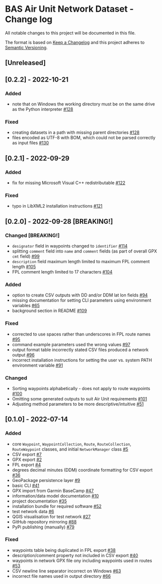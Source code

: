 # BAS Air Unit Network Dataset - Change log

All notable changes to this project will be documented in this file.

The format is based on [Keep a Changelog](http://keepachangelog.com/en/1.0.0/)
and this project adheres to [Semantic Versioning](http://semver.org/spec/v2.0.0.html).

## [Unreleased]

## [0.2.2] - 2022-10-21

### Added

* note that on Windows the working directory must be on the same drive as the Python interpreter
  [#128](https://gitlab.data.bas.ac.uk/MAGIC/air-unit-network-dataset/-/issues/128)

### Fixed

* creating datasets in a path with missing parent directories
  [#128](https://gitlab.data.bas.ac.uk/MAGIC/air-unit-network-dataset/-/issues/128)
* files encoded as UTF-8 with BOM, which could not be parsed correctly as input files
  [#130](https://gitlab.data.bas.ac.uk/MAGIC/air-unit-network-dataset/-/issues/130)

## [0.2.1] - 2022-09-29

### Added

* fix for missing Microsoft Visual C++ redistributable
  [#122](https://gitlab.data.bas.ac.uk/MAGIC/air-unit-network-dataset/-/issues/122)

### Fixed

* typo in LibXML2 installation instructions
  [#121](https://gitlab.data.bas.ac.uk/MAGIC/air-unit-network-dataset/-/issues/121)

## [0.2.0] - 2022-09-28 [BREAKING!]

### Changed [BREAKING!]

* `designator` field in waypoints changed to `identifier`
  [#114](https://gitlab.data.bas.ac.uk/MAGIC/air-unit-network-dataset/-/issues/114)
* splitting `comment` field into `name` and `comment` fields (as part of overall GPX `cmt` field)
  [#99](https://gitlab.data.bas.ac.uk/MAGIC/air-unit-network-dataset/-/issues/99)
* `description` field maximum length limited to maximum FPL comment length
  [#105](https://gitlab.data.bas.ac.uk/MAGIC/air-unit-network-dataset/-/issues/105)
* FPL comment length limited to 17 characters
  [#104](https://gitlab.data.bas.ac.uk/MAGIC/air-unit-network-dataset/-/issues/104)

### Added

* option to create CSV outputs with DD and/or DDM lat lon fields
  [#94](https://gitlab.data.bas.ac.uk/MAGIC/air-unit-network-dataset/-/issues/94)
* missing documentation for setting CLI parameters using environment variables
  [#65](https://gitlab.data.bas.ac.uk/MAGIC/air-unit-network-dataset/-/issues/65)
* background section in README
  [#109](https://gitlab.data.bas.ac.uk/MAGIC/air-unit-network-dataset/-/issues/109)

### Fixed

* corrected to use spaces rather than underscores in FPL route names
  [#95](https://gitlab.data.bas.ac.uk/MAGIC/air-unit-network-dataset/-/issues/95)
* command example parameters used the wrong values
  [#97](https://gitlab.data.bas.ac.uk/MAGIC/air-unit-network-dataset/-/issues/97)
* output format table incorrectly stated CSV files produced a network output
  [#96](https://gitlab.data.bas.ac.uk/MAGIC/air-unit-network-dataset/-/issues/96)
* incorrect installation instructions for setting the user vs. system PATH environment variable
  [#91](https://gitlab.data.bas.ac.uk/MAGIC/air-unit-network-dataset/-/issues/91)

### Changed

* Sorting waypoints alphabetically - does not apply to route waypoints
  [#100](https://gitlab.data.bas.ac.uk/MAGIC/air-unit-network-dataset/-/issues/100)
* Omitting some generated outputs to suit Air Unit requirements
  [#101](https://gitlab.data.bas.ac.uk/MAGIC/air-unit-network-dataset/-/issues/101)
* Adjusting method parameters to be more descriptive/intuitive
  [#51](https://gitlab.data.bas.ac.uk/MAGIC/air-unit-network-dataset/-/issues/51)

## [0.1.0] - 2022-07-14

### Added

* core `Waypoint`, `WaypointCollection`, `Route`, `RouteCollection`, `RouteWaypoint` classes, and initial 
  `NetworkManager` class
  [#5](https://gitlab.data.bas.ac.uk/MAGIC/air-unit-network-dataset/-/issues/5)
* CSV export
  [#7](https://gitlab.data.bas.ac.uk/MAGIC/air-unit-network-dataset/-/issues/7)
* GPX export
  [#2](https://gitlab.data.bas.ac.uk/MAGIC/air-unit-network-dataset/-/issues/2)
* FPL export
  [#4](https://gitlab.data.bas.ac.uk/MAGIC/air-unit-network-dataset/-/issues/4)
* degrees decimal minutes (DDM) coordinate formatting for CSV export
  [#36](https://gitlab.data.bas.ac.uk/MAGIC/air-unit-network-dataset/-/issues/36)
* GeoPackage persistence layer
  [#9](https://gitlab.data.bas.ac.uk/MAGIC/air-unit-network-dataset/-/issues/9)
* basic CLI
  [#41](https://gitlab.data.bas.ac.uk/MAGIC/air-unit-network-dataset/-/issues/41)
* GPX import from Garmin BaseCamp
  [#47](https://gitlab.data.bas.ac.uk/MAGIC/air-unit-network-dataset/-/issues/47)
* information/data model documentation
  [#10](https://gitlab.data.bas.ac.uk/MAGIC/air-unit-network-dataset/-/issues/11)
* project documentation
  [#35](https://gitlab.data.bas.ac.uk/MAGIC/air-unit-network-dataset/-/issues/35)
* installation bundle for required software
  [#52](https://gitlab.data.bas.ac.uk/MAGIC/air-unit-network-dataset/-/issues/52)
* test network data
  [#6](https://gitlab.data.bas.ac.uk/MAGIC/air-unit-network-dataset/-/issues/6)
* QGIS visualisation for test network
  [#27](https://gitlab.data.bas.ac.uk/MAGIC/air-unit-network-dataset/-/issues/27)
* GitHub repository mirroring
  [#88](https://gitlab.data.bas.ac.uk/MAGIC/air-unit-network-dataset/-/issues/88)
* PyPi publishing (manually)
  [#79](https://gitlab.data.bas.ac.uk/MAGIC/air-unit-network-dataset/-/issues/79)

### Fixed

* waypoints table being duplicated in FPL export
  [#38](https://gitlab.data.bas.ac.uk/MAGIC/air-unit-network-dataset/-/issues/38)
* description/comment property not included in CSV export
  [#40](https://gitlab.data.bas.ac.uk/MAGIC/air-unit-network-dataset/-/issues/40)
* waypoints in network GPX file ony including waypoints used in routes
  [#53](https://gitlab.data.bas.ac.uk/MAGIC/air-unit-network-dataset/-/issues/53)
* CSV newline line separator incorrect on Windows
  [#63](https://gitlab.data.bas.ac.uk/MAGIC/air-unit-network-dataset/-/issues/63)
* incorrect file names used in output directory
  [#66](https://gitlab.data.bas.ac.uk/MAGIC/air-unit-network-dataset/-/issues/66)
